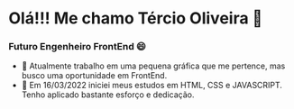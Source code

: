 <h1>Olá!!! Me chamo Tércio Oliveira 👋</h1>
<h3>Futuro Engenheiro FrontEnd 😄</h3>


- 🔭 Atualmente trabalho em uma pequena gráfica que me pertence, mas busco uma oportunidade em FrontEnd.
- 🌱 Em 16/03/2022 iniciei meus estudos em HTML, CSS e JAVASCRIPT. Tenho aplicado bastante esforço e dedicação.
